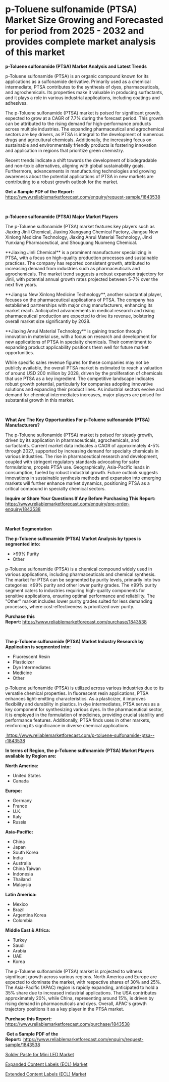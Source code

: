<p><h1>p-Toluene sulfonamide (PTSA) Market Size Growing and Forecasted for period from 2025 - 2032 and provides complete market analysis of this market</h1></p><p><strong>p-Toluene sulfonamide (PTSA) Market Analysis and Latest Trends</strong></p>
<p><p>p-Toluene sulfonamide (PTSA) is an organic compound known for its applications as a sulfonamide derivative. Primarily used as a chemical intermediate, PTSA contributes to the synthesis of dyes, pharmaceuticals, and agrochemicals. Its properties make it valuable in producing surfactants, and it plays a role in various industrial applications, including coatings and adhesives.</p><p>The p-Toluene sulfonamide (PTSA) market is poised for significant growth, expected to grow at a CAGR of 7.7% during the forecast period. This growth can be attributed to the rising demand for high-performance products across multiple industries. The expanding pharmaceutical and agrochemical sectors are key drivers, as PTSA is integral to the development of numerous drugs and agricultural chemicals. Additionally, the increasing focus on sustainable and environmentally friendly products is fostering innovation and application in regions that prioritize green chemistry.</p><p>Recent trends indicate a shift towards the development of biodegradable and non-toxic alternatives, aligning with global sustainability goals. Furthermore, advancements in manufacturing technologies and growing awareness about the potential applications of PTSA in new markets are contributing to a robust growth outlook for the market.</p></p>
<p><strong>Get a Sample PDF of the Report:&nbsp;</strong> <a href="https://www.reliablemarketforecast.com/enquiry/request-sample/1843538?utm_campaign=1097&utm_medium=2&utm_source=Github&utm_content=ia&utm_term=03022025&utm_id=p-toluene-sulfonamide-ptsa">https://www.reliablemarketforecast.com/enquiry/request-sample/1843538</a></p>
<p>&nbsp;</p>
<p><strong>p-Toluene sulfonamide (PTSA) Major Market Players</strong></p>
<p><p>The p-Toluene sulfonamide (PTSA) market features key players such as Jiaxing Jinli Chemical, Jiaxing Xiangyang Chemical Factory, Jiangsu New Xinlong Medicine Technology, Jiaxing Anrui Material Technology, Jinxi Yunxiang Pharmaceutical, and Shouguang Nuomeng Chemical. </p><p>**Jiaxing Jinli Chemical** is a prominent manufacturer specializing in PTSA, with a focus on high-quality production processes and sustainable practices. The company has reported consistent growth, attributed to increasing demand from industries such as pharmaceuticals and agrochemicals. The market trend suggests a robust expansion trajectory for Jinli, with potential annual growth rates projected between 5-7% over the next five years.</p><p>**Jiangsu New Xinlong Medicine Technology**, another substantial player, focuses on the pharmaceutical applications of PTSA. The company has established partnerships with major drug manufacturers, enhancing its market reach. Anticipated advancements in medical research and rising pharmaceutical production are expected to drive its revenue, bolstering overall market size significantly by 2028.</p><p>**Jiaxing Anrui Material Technology** is gaining traction through innovation in material use, with a focus on research and development for new applications of PTSA in specialty chemicals. Their commitment to expanding product applicability positions them well for future market opportunities.</p><p>While specific sales revenue figures for these companies may not be publicly available, the overall PTSA market is estimated to reach a valuation of around USD 200 million by 2028, driven by the proliferation of chemicals that use PTSA as a key ingredient. The competitive landscape indicates robust growth potential, particularly for companies adopting innovative solutions and expanding their product lines. As industrial sectors evolve and demand for chemical intermediates increases, major players are poised for substantial growth in this market.</p></p>
<p>&nbsp;</p>
<p><strong>What Are The Key Opportunities For p-Toluene sulfonamide (PTSA) Manufacturers?</strong></p>
<p><p>The p-Toluene sulfonamide (PTSA) market is poised for steady growth, driven by its application in pharmaceuticals, agrochemicals, and surfactants. Current market data indicates a CAGR of approximately 4-5% through 2027, supported by increasing demand for specialty chemicals in various industries. The rise in pharmaceutical research and development, coupled with stringent regulatory standards advocating for safer formulations, propels PTSA use. Geographically, Asia-Pacific leads in consumption, fueled by robust industrial growth. Future outlook suggests innovations in sustainable synthesis methods and expansion into emerging markets will further enhance market dynamics, positioning PTSA as a critical compound in specialty chemical sectors.</p></p>
<p><strong>Inquire or Share Your Questions If Any Before Purchasing This Report:</strong> <a href="https://www.reliablemarketforecast.com/enquiry/pre-order-enquiry/1843538?utm_campaign=1097&utm_medium=2&utm_source=Github&utm_content=ia&utm_term=03022025&utm_id=p-toluene-sulfonamide-ptsa">https://www.reliablemarketforecast.com/enquiry/pre-order-enquiry/1843538</a></p>
<p>&nbsp;</p>
<p><strong>Market Segmentation</strong></p>
<p><strong>The p-Toluene sulfonamide (PTSA) Market Analysis by types is segmented into:</strong></p>
<p><ul><li>≥99% Purity</li><li>Other</li></ul></p>
<p><p>p-Toluene sulfonamide (PTSA) is a chemical compound widely used in various applications, including pharmaceuticals and chemical synthesis. The market for PTSA can be segmented by purity levels, primarily into two categories: ≥99% purity and other lower purity grades. The ≥99% purity segment caters to industries requiring high-quality components for sensitive applications, ensuring optimal performance and reliability. The "Other" market includes lower purity grades suited for less demanding processes, where cost-effectiveness is prioritized over purity.</p></p>
<p><strong>Purchase this Report:&nbsp;</strong><a href="https://www.reliablemarketforecast.com/purchase/1843538?utm_campaign=1097&utm_medium=2&utm_source=Github&utm_content=ia&utm_term=03022025&utm_id=p-toluene-sulfonamide-ptsa">https://www.reliablemarketforecast.com/purchase/1843538</a></p>
<p>&nbsp;</p>
<p><strong>The p-Toluene sulfonamide (PTSA) Market Industry Research by Application is segmented into:</strong></p>
<p><ul><li>Fluorescent Resin</li><li>Plasticizer</li><li>Dye Intermediates</li><li>Medicine</li><li>Other</li></ul></p>
<p><p>p-Toluene sulfonamide (PTSA) is utilized across various industries due to its versatile chemical properties. In fluorescent resin applications, PTSA enhances light-emitting characteristics. As a plasticizer, it improves flexibility and durability in plastics. In dye intermediates, PTSA serves as a key component for synthesizing various dyes. In the pharmaceutical sector, it is employed in the formulation of medicines, providing crucial stability and performance features. Additionally, PTSA finds uses in other markets, reinforcing its significance in diverse chemical applications.</p></p>
<p><a href="https://www.reliablemarketforecast.com/p-toluene-sulfonamide-ptsa--r1843538?utm_campaign=1097&utm_medium=2&utm_source=Github&utm_content=ia&utm_term=03022025&utm_id=p-toluene-sulfonamide-ptsa">&nbsp;https://www.reliablemarketforecast.com/p-toluene-sulfonamide-ptsa--r1843538</a></p>
<p><strong>In terms of Region, the p-Toluene sulfonamide (PTSA) Market Players available by Region are:</strong></p>
<p>
    <p> <strong> North America: </strong>
        <ul>
            <li>United States</li>
            <li>Canada</li>
        </ul>
        </p> 
    <p> <strong> Europe: </strong>
        <ul>
            <li>Germany</li>
            <li>France</li>
            <li>U.K.</li>
            <li>Italy</li>
            <li>Russia</li>
        </ul>
        </p> 
    <p> <strong> Asia-Pacific: </strong>
        <ul>
            <li>China</li>
            <li>Japan</li>
            <li>South Korea</li>
            <li>India</li>
            <li>Australia</li>
            <li>China Taiwan</li>
            <li>Indonesia</li>
            <li>Thailand</li>
            <li>Malaysia</li>
        </ul>
        </p> 
    <p> <strong> Latin America: </strong>
        <ul>
            <li>Mexico</li>
            <li>Brazil</li>
            <li>Argentina Korea</li>
            <li>Colombia</li>
        </ul>
        </p> 
    <p> <strong> Middle East & Africa: </strong>
        <ul>
            <li>Turkey</li>
            <li>Saudi</li>
            <li>Arabia</li>
            <li>UAE</li>
            <li>Korea</li>
        </ul>
    </p>
    </p>
<p><p>The p-Toluene sulfonamide (PTSA) market is projected to witness significant growth across various regions. North America and Europe are expected to dominate the market, with respective shares of 30% and 25%. The Asia-Pacific (APAC) region is rapidly expanding, anticipated to hold a 35% share due to increased industrial applications. The USA contributes approximately 20%, while China, representing around 15%, is driven by rising demand in pharmaceuticals and dyes. Overall, APAC's growth trajectory positions it as a key player in the PTSA market.</p></p>
<p><strong>Purchase this Report: </strong><a href="https://www.reliablemarketforecast.com/purchase/1843538?utm_campaign=1097&utm_medium=2&utm_source=Github&utm_content=ia&utm_term=03022025&utm_id=p-toluene-sulfonamide-ptsa">https://www.reliablemarketforecast.com/purchase/1843538</a></p>
<p>&nbsp;<strong>Get a Sample PDF of the Report:&nbsp;&nbsp;</strong><a href="https://www.reliablemarketforecast.com/enquiry/request-sample/1843538?utm_campaign=1097&utm_medium=2&utm_source=Github&utm_content=ia&utm_term=03022025&utm_id=p-toluene-sulfonamide-ptsa">https://www.reliablemarketforecast.com/enquiry/request-sample/1843538</a></p>
<p><strong></strong></p>
<p><p><a href="https://github.com/ritooesiaba/Market-Research-Report-List-1/blob/main/solder-paste-for-mini-led-market.md?utm_campaign=1097&utm_medium=2&utm_source=Github&utm_content=ia&utm_term=03022025&utm_id=p-toluene-sulfonamide-ptsa">Solder Paste for Mini LED Market</a></p><p><a href="https://github.com/sawrovpipolo/Market-Research-Report-List-1/blob/main/expanded-content-labels-ecl-market.md?utm_campaign=1097&utm_medium=2&utm_source=Github&utm_content=ia&utm_term=03022025&utm_id=p-toluene-sulfonamide-ptsa">Expanded Content Labels (ECL) Market</a></p><p><a href="https://github.com/castoriffic/Market-Research-Report-List-5/blob/main/extended-content-labels-ecl-market.md?utm_campaign=1097&utm_medium=2&utm_source=Github&utm_content=ia&utm_term=03022025&utm_id=p-toluene-sulfonamide-ptsa">Extended Content Labels (ECL) Market</a></p></p>